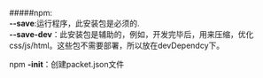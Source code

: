 #####npm:  
**--save**:运行程序，此安装包是必须的.  
**--save-dev**：此安装包是辅助的，例如，开发完毕后，用来压缩，优化css/js/html。这些包不需要部署，所以放在devDependcy下。

npm **-init**：创建packet.json文件
